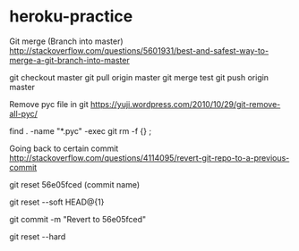 # heroku-practice


Git merge (Branch into master)    http://stackoverflow.com/questions/5601931/best-and-safest-way-to-merge-a-git-branch-into-master

git checkout master
git pull origin master
git merge test
git push origin master



Remove pyc file in git           https://yuji.wordpress.com/2010/10/29/git-remove-all-pyc/

find . -name "*.pyc" -exec git rm -f {} \;



Going back to certain commit      http://stackoverflow.com/questions/4114095/revert-git-repo-to-a-previous-commit

git reset 56e05fced (commit name)

git reset --soft HEAD@{1}

git commit -m "Revert to 56e05fced"

git reset --hard


